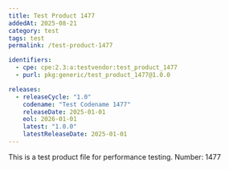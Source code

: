 ```yaml
---
title: Test Product 1477
addedAt: 2025-08-21
category: test
tags: test
permalink: /test-product-1477

identifiers:
  - cpe: cpe:2.3:a:testvendor:test_product_1477
  - purl: pkg:generic/test_product_1477@1.0.0

releases:
  - releaseCycle: "1.0"
    codename: "Test Codename 1477"
    releaseDate: 2025-01-01
    eol: 2026-01-01
    latest: "1.0.0"
    latestReleaseDate: 2025-01-01
---
```


This is a test product file for performance testing. Number: 1477

